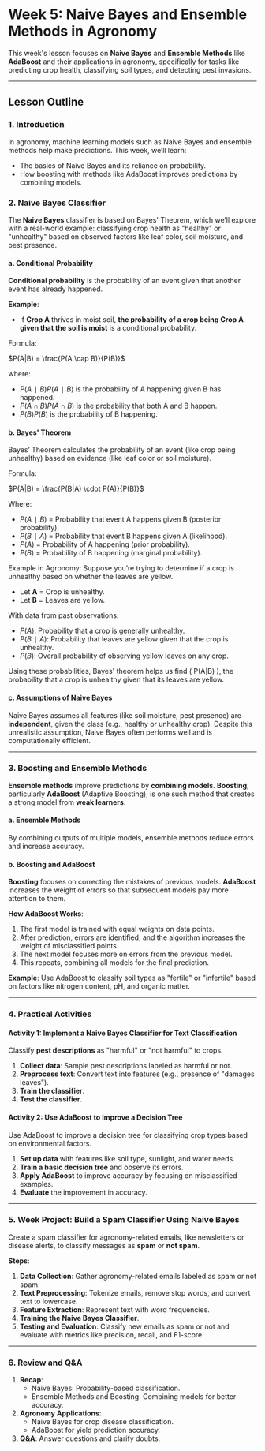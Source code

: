 # Week 5: Naive Bayes and Ensemble Methods in Agronomy

This week's lesson focuses on **Naive Bayes** and **Ensemble Methods** like **AdaBoost** and their applications in agronomy, specifically for tasks like predicting crop health, classifying soil types, and detecting pest invasions.

---

## **Lesson Outline**

### **1. Introduction**
In agronomy, machine learning models such as Naive Bayes and ensemble methods help make predictions. This week, we’ll learn:
- The basics of Naive Bayes and its reliance on probability.
- How boosting with methods like AdaBoost improves predictions by combining models.

### **2. Naive Bayes Classifier**

The **Naive Bayes** classifier is based on Bayes' Theorem, which we’ll explore with a real-world example: classifying crop health as "healthy" or "unhealthy" based on observed factors like leaf color, soil moisture, and pest presence.

#### **a. Conditional Probability**
**Conditional probability** is the probability of an event given that another event has already happened.

**Example**:
- If **Crop A** thrives in moist soil, **the probability of a crop being Crop A given that the soil is moist** is a conditional probability.

Formula:  

$P(A|B) = \frac{P(A \cap B)}{P(B)}$

where:

- $P(A∣B)P(A∣B)$ is the probability of A happening given B has happened.
- $P(A∩B)P(A∩B)$ is the probability that both A and B happen.
- $P(B)P(B)$ is the probability of B happening.

#### **b. Bayes' Theorem**
Bayes’ Theorem calculates the probability of an event (like crop being unhealthy) based on evidence (like leaf color or soil moisture).

Formula:  

$P(A|B) = \frac{P(B|A) \cdot P(A)}{P(B)}$

Where:

- $P(A∣B)$ = Probability that event A happens given B (posterior probability).
- $P(B∣A)$ = Probability that event B happens given A (likelihood).
- $P(A)$ = Probability of A happening (prior probability).
- $P(B)$ = Probability of B happening (marginal probability).

Example in Agronomy: Suppose you’re trying to determine if a crop is unhealthy based on whether the leaves are yellow.

- Let **A** = Crop is unhealthy.
- Let **B** = Leaves are yellow.

With data from past observations:

- $P(A)$: Probability that a crop is generally unhealthy.
- $P(B∣A)$: Probability that leaves are yellow given that the crop is unhealthy.
- $P(B)$: Overall probability of observing yellow leaves on any crop.

Using these probabilities, Bayes' theorem helps us find \( P(A|B) \), the probability that a crop is unhealthy given that its leaves are yellow.


#### **c. Assumptions of Naive Bayes**
Naive Bayes assumes all features (like soil moisture, pest presence) are **independent**, given the class (e.g., healthy or unhealthy crop). Despite this unrealistic assumption, Naive Bayes often performs well and is computationally efficient.

---

### **3. Boosting and Ensemble Methods**

**Ensemble methods** improve predictions by **combining models**. **Boosting**, particularly **AdaBoost** (Adaptive Boosting), is one such method that creates a strong model from **weak learners**.

#### **a. Ensemble Methods**
By combining outputs of multiple models, ensemble methods reduce errors and increase accuracy.

#### **b. Boosting and AdaBoost**
**Boosting** focuses on correcting the mistakes of previous models. **AdaBoost** increases the weight of errors so that subsequent models pay more attention to them.

**How AdaBoost Works**:
1. The first model is trained with equal weights on data points.
2. After prediction, errors are identified, and the algorithm increases the weight of misclassified points.
3. The next model focuses more on errors from the previous model.
4. This repeats, combining all models for the final prediction.

**Example**:
Use AdaBoost to classify soil types as "fertile" or "infertile" based on factors like nitrogen content, pH, and organic matter.

---

### **4. Practical Activities**

#### **Activity 1: Implement a Naive Bayes Classifier for Text Classification**
Classify **pest descriptions** as "harmful" or "not harmful" to crops.

1. **Collect data**: Sample pest descriptions labeled as harmful or not.
2. **Preprocess text**: Convert text into features (e.g., presence of "damages leaves").
3. **Train the classifier**.
4. **Test the classifier**.

#### **Activity 2: Use AdaBoost to Improve a Decision Tree**
Use AdaBoost to improve a decision tree for classifying crop types based on environmental factors.

1. **Set up data** with features like soil type, sunlight, and water needs.
2. **Train a basic decision tree** and observe its errors.
3. **Apply AdaBoost** to improve accuracy by focusing on misclassified examples.
4. **Evaluate** the improvement in accuracy.

---

### **5. Week Project: Build a Spam Classifier Using Naive Bayes**

Create a spam classifier for agronomy-related emails, like newsletters or disease alerts, to classify messages as **spam** or **not spam**.

**Steps**:
1. **Data Collection**: Gather agronomy-related emails labeled as spam or not spam.
2. **Text Preprocessing**: Tokenize emails, remove stop words, and convert text to lowercase.
3. **Feature Extraction**: Represent text with word frequencies.
4. **Training the Naive Bayes Classifier**.
5. **Testing and Evaluation**: Classify new emails as spam or not and evaluate with metrics like precision, recall, and F1-score.

---

### **6. Review and Q&A**

1. **Recap**:
   - Naive Bayes: Probability-based classification.
   - Ensemble Methods and Boosting: Combining models for better accuracy.
2. **Agronomy Applications**:
   - Naive Bayes for crop disease classification.
   - AdaBoost for yield prediction accuracy.
3. **Q&A**: Answer questions and clarify doubts.
